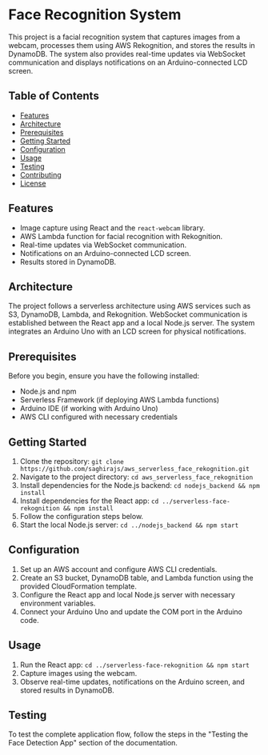 # Face Recognition System

This project is a facial recognition system that captures images from a webcam, processes them using AWS Rekognition, and stores the results in DynamoDB. The system also provides real-time updates via WebSocket communication and displays notifications on an Arduino-connected LCD screen.

## Table of Contents

- [Features](#features)
- [Architecture](#architecture)
- [Prerequisites](#prerequisites)
- [Getting Started](#getting-started)
- [Configuration](#configuration)
- [Usage](#usage)
- [Testing](#testing)
- [Contributing](#contributing)
- [License](#license)

## Features

- Image capture using React and the `react-webcam` library.
- AWS Lambda function for facial recognition with Rekognition.
- Real-time updates via WebSocket communication.
- Notifications on an Arduino-connected LCD screen.
- Results stored in DynamoDB.

## Architecture

The project follows a serverless architecture using AWS services such as S3, DynamoDB, Lambda, and Rekognition. WebSocket communication is established between the React app and a local Node.js server. The system integrates an Arduino Uno with an LCD screen for physical notifications.

## Prerequisites

Before you begin, ensure you have the following installed:

- Node.js and npm
- Serverless Framework (if deploying AWS Lambda functions)
- Arduino IDE (if working with Arduino Uno)
- AWS CLI configured with necessary credentials

## Getting Started

1. Clone the repository: `git clone https://github.com/saghirajs/aws_serverless_face_rekognition.git`
2. Navigate to the project directory: `cd aws_serverless_face_rekognition`
3. Install dependencies for the Node.js backend: `cd nodejs_backend && npm install`
4. Install dependencies for the React app: `cd ../serverless-face-rekognition && npm install`
5. Follow the configuration steps below.
6. Start the local Node.js server: `cd ../nodejs_backend && npm start`

## Configuration

1. Set up an AWS account and configure AWS CLI credentials.
2. Create an S3 bucket, DynamoDB table, and Lambda function using the provided CloudFormation template.
3. Configure the React app and local Node.js server with necessary environment variables.
4. Connect your Arduino Uno and update the COM port in the Arduino code.

## Usage

1. Run the React app: `cd ../serverless-face-rekognition && npm start`
2. Capture images using the webcam.
3. Observe real-time updates, notifications on the Arduino screen, and stored results in DynamoDB.

## Testing

To test the complete application flow, follow the steps in the "Testing the Face Detection App" section of the documentation.

